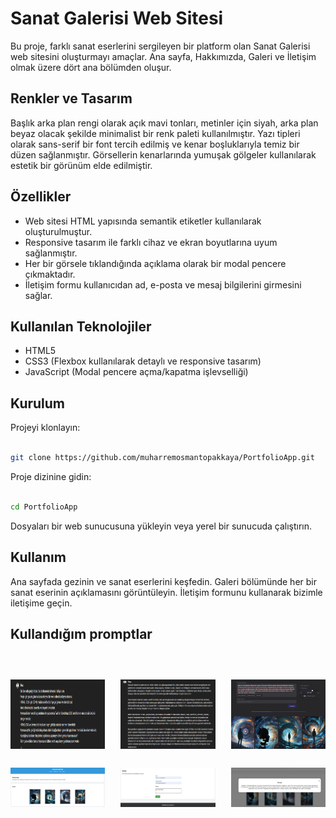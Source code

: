 # Sanat Galerisi Web Sitesi
Bu proje, farklı sanat eserlerini sergileyen bir platform olan Sanat Galerisi web sitesini oluşturmayı amaçlar. Ana sayfa, Hakkımızda, Galeri ve İletişim olmak üzere dört ana bölümden oluşur.

## Renkler ve Tasarım
Başlık arka plan rengi olarak açık mavi tonları, metinler için siyah, arka plan beyaz olacak şekilde minimalist bir renk paleti kullanılmıştır. Yazı tipleri olarak sans-serif bir font tercih edilmiş ve kenar boşluklarıyla temiz bir düzen sağlanmıştır. Görsellerin kenarlarında yumuşak gölgeler kullanılarak estetik bir görünüm elde edilmiştir.

## Özellikler
- Web sitesi HTML yapısında semantik etiketler kullanılarak oluşturulmuştur.
- Responsive tasarım ile farklı cihaz ve ekran boyutlarına uyum sağlanmıştır.
- Her bir görsele tıklandığında açıklama olarak bir modal pencere çıkmaktadır.
- İletişim formu kullanıcıdan ad, e-posta ve mesaj bilgilerini girmesini sağlar.

## Kullanılan Teknolojiler
- HTML5
- CSS3 (Flexbox kullanılarak detaylı ve responsive tasarım)
- JavaScript (Modal pencere açma/kapatma işlevselliği)

## Kurulum
Projeyi klonlayın:
 ```bash

git clone https://github.com/muharremosmantopakkaya/PortfolioApp.git
 ```
Proje dizinine gidin:

 ```bash

cd PortfolioApp
 ```
Dosyaları bir web sunucusuna yükleyin veya yerel bir sunucuda çalıştırın.

## Kullanım
Ana sayfada gezinin ve sanat eserlerini keşfedin.
Galeri bölümünde her bir sanat eserinin açıklamasını görüntüleyin.
İletişim formunu kullanarak bizimle iletişime geçin.

## Kullandığım promptlar 

<div style="display:flex; flex-wrap: wrap; justify-content: space-between; margin-top: 30px;">
  <img src="promptgorsel/baslangicprompt.png" alt="Chat Prompt Başlangıç" style="width:30%; margin-top: 30px;">
  <img src="promptgorsel/chatprompt.png" alt="Chat Prompt" style="width:30%; margin-top: 30px;">
  <img src="promptgorsel/imageprompt.png" alt="Image Prompt" style="width:30%; margin-top: 30px;">
  <img src="promptgorsel/view1.png" alt="View 1" style="width:30%; margin-top: 30px;">
  <img src="promptgorsel/view2.png" alt="View 2" style="width:30%; margin-top: 30px;">
  <img src="promptgorsel/touchprompt.png" alt="Touch Prompt" style="width:30%; margin-top: 30px;">
</div>



